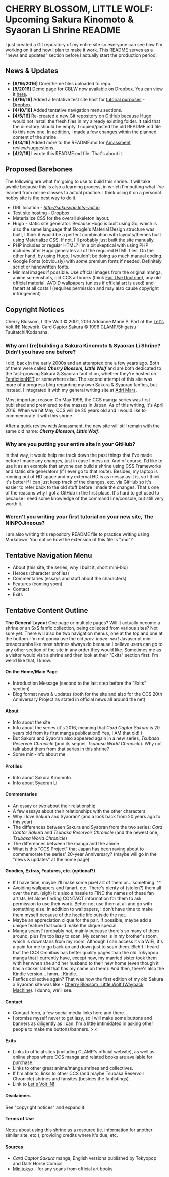 # CHERRY BLOSSOM, LITTLE WOLF: Upcoming Sakura Kinomoto & Syaoran Li Shrine README

I just created a Git repository of my entire site so everyone can see how I'm working on it and how I plan to make it work. This README serves as a "news and updates" section before I actually start the production period.

## News & Updates
- **[6/16/2016]** Core/theme files uploaded to repo.
- **[5/2016]** Demo page for CBLW now available on Dropbox. You can view it [here](https://dl.dropboxusercontent.com/u/182117471/cblw/index.html).
- **[4/16/16]** Added a tentative test site host for [tutorial purposes](http://ninpojineous.adrimarie.us/category/projects/cblw/) - [Dropbox](http://dropbox.com).
- **[4/10/16]** Added tentative navigation menu sections.
- **[4/5/16]** Re-created a new Git repository on [GitHub](http://github.com/adriculous/kinoli) because Hugo would not install the fresh files in my already existing folder. It said that the directory should be empty. I copied/pasted the old README.md file to this new one. In addition, I made a few changes within the planned content of the shrine.
- **[4/3/16]** Added more to the README.md for [Amassment](http://amassment.org) review/suggestions.
- **[4/2/16]** I wrote this README.md file. That's about it.


## Proposed Barebones
The following are what I'm going to use to build this shrine. It will take awhile because this is also a learning process, in which I'm putting what I've learned from online classes to actual practice. I think using it on a personal hobby site is the best way to do it.

- URL location - *http://sakusyao.lets-volt.in*
- Test site hosting - [Dropbox](http://dropbox.com)
- Materialize CSS for the overall skeleton layout.
- Hugo - static site generator. Because Hugo is built using Go, which is also the same language that Google's Material Design structure was built, I think it would be a perfect combination with layouts/themes built using Materialize CSS. If not, I'll probably just built the site manually.
- PHP includes or regular HTML? I'm a bit skeptical with using PHP includes after Hugo generates all of the required HTML files. On the other hand, by using Hugo, I wouldn't be doing so much manual coding.
- Google Fonts (obviously) with *some* premium fonts if needed. Definitely script or handwritten fonts.
- Minimal images if possible. Use official images from the original manga, anime screenshots, old CCS artbooks (think [Fair Use Doctrine](https://en.wikipedia.org/wiki/Fair_use)), any old official material. AVOID wallpapers (unless if official art is used) and fanart at all costs!! (requires permission and may also cause copyright infringement)

## Copyright Notices
Cherry Blossom, Little Wolf &copy; 2001, 2016 Adrianne Marie P. Part of the [Let's Volt IN!](http://lets-volt.in) Network.
Card Captor Sakura &copy; 1996 [CLAMP](http://clamp-net.com/)/Shigatsu Tsuitatchi/Kodansha.

### Why am I (re)building a Sakura Kinomoto & Syaoran Li Shrine? Didn't you have one before?

I did, back in the early 2000s and an attempted one a few years ago. Both of them were called **_Cherry Blossom, Little Wolf_** and are both dedicated to the fast-growing Sakura & Syaoran fanfiction, whether they're hosted on [FanfictionNET](http://fanfiction.net) or somewhere else. The second attempt of this site was more of a progress blog regarding my own Sakura & Syaoran fanfics, but instead, I integrated it with my general writing site at [Adri Mars](http://adrimars.me).

Most important reason: On May 1996, the CCS manga series was first published and premiered to the masses in Japan. As of this writing, it's April 2016. When we hit May, CCS will be 20 years old and I would like to commemorate it with this shrine.

After a quick review with [Amassment](http://amassment.org), the new site will still remain with the same old name: **_Cherry Blossom, Little Wolf_**.

### Why are you putting your entire site in your GitHub?

In that way, it would help me track down the past things that I've made before I made any changes, just in case I mess up. And of course, I'd like to use it as an example that anyone can build a shrine using CSS Frameworks and static site generators (if I ever go to that route). Besides, my laptop is running out of HD space and my external HD is as messy as it is, so I think it's better if I can just keep track of the changes, etc. via GitHub so it's easier to refer back to the old stuff before I made the changes. That's one of the reasons why I got a GitHub in the first place. It's hard to get used to because I need some knowledge of the command line/console, but still very worth it.

### Weren't you writing your first tutorial on your new site, The NINPOJineous?

I am also writing this repository README file to practice writing using Markdown. You notice how the extension of this file is ".md"?

## Tentative Navigation Menu
- About (this site, the series, why I built it, short mini-bio)
- Heroes (character profiles)
- Commentaries (essays and stuff about the characters)
- Features (coming soon)
- Contact
- Exits

## Tentative Content Outline

**The General Layout** One page or multiple pages? Will it actually become a shrine or an SxS fanfic collection, being collected from various sites? Not sure yet. There will also be two navigation menus, one at the top and one at the bottom. I'm not gonna use the old *prev. index. next* Javascript mini-breadcrumbs like most shrines always do because I believe users can go to any other section of the site in any order they would like. Sometimes me as a visitor would visit a shrine and then look at their "Exits" section first. I'm weird like that, I know.

#### On the Home/Main Page
- Introduction Message (second to the last step before the "Exits" section)
- Blog format news & updates (both for the site and also for the CCS 20th Anniversary Project as stated in official news all around the net)

#### About
- Info about the site
- Info about the series (it's 2016, meaning that _Card Captor Sakura_ is 20 years old from its first manga publication!! Yes, I AM that old!!)
- But Sakura and Syaoran also appeared again in a new series, _Tsubasa Reservoir Chronicle_ (and its sequel, _Tsubasa World Chronicle_). Why not talk about them from that series in this shrine?
- Some mini-info about me

#### Profiles
- Info about Sakura Kinomoto
- Info about Syaoran Li

#### Commentaries
- An essay or two about their relationship
- A few essays about their relationships with the other characters
- Why I love Sakura and Syaoran? (and a look back from 20 years ago to this year)
- The differences between Sakura and Syaoran from the two series: _Card Captor Sakura_ and _Tsubasa Reservoir Chronicle_ (and the newest one, _Tsubasa World Chronicle_)
- The differences between the manga and the anime
- What is this "CCS Project" that Japan has been raving about to commemorate the series' 20-year Anniversary? (maybe will go in the "news & updates" at the home page)

#### Goodies, Extras, Features, etc. (optional?)
- If I have time, maybe I'll make some pixel art of them or... something. ^^
- Avoiding wallpapers and fanart, etc. There's plenty of (stolen?) them all over the net. (sigh) It's also a hassle to FIND the names of these fan artists, let alone finding CONTACT information for them to ask permission to use their work. Better not use them at all and go with something else. In addition to wallpapers, I don't have time to make them myself because of the hectic life outside the net.
- Maybe an appreciation clique for the pair. If possible, maybe add a unique feature that would make the clique special.
- Manga scans? (probably not, mainly because there's so many of them around, plus I'm too lazy to scan. My scanner is in my brother's room, which is downstairs from my room. Although I can access it via WiFi, it's a pain for me to go back up and down just to scan them. Bleh!) I heard that the CCS Omnibus has better quality pages than the old Tokyopop manga that I currently have, except now, my married sister took them with her when she and her husband to their new home (even though it has a sticker label that has my name on them). And then, there's also the Kindle version... hmm... Kindle...
- Fanfics collective again? That was how the first edition of my old Sakura x Syaoran site was like - [Cherry Blossom, Little Wolf (Wayback Machine)](http://web.archive.org/web/20030303120009/http://kinomoto.nu/cblw/index2.html). I dunno, we'll see.

#### Contact
- Contact form, a few social media links here and there.
- I promise myself never to get lazy, so I will make some buttons and banners as diligently as I can. I'm a little imtimidated in asking other people to make me buttons/banners. >.<

#### Exits
- Links to official sites (including CLAMP's official website), as well as online shops where CCS manga and related books are available for purchase.
- Links to other great anime/manga shrines and collectives.
- If I'm able to, links to other CCS (and maybe Tsubasa Reservoir Chronicle) shrines and fansites (besides the fanlistings).
- Link to [Let's Volt IN!](http://lets-volt.in)

#### Disclaimers
See "copyright notices" and expand it.

#### Terms of Use
Notes about using this shrine as a resource (ie. information for another similar site, etc.), providing credits where it's due, etc.

#### Sources
- *Card Captor Sakura* manga, English versions published by Tokyopop and Dark Horse Comics
- [Minitokyo](http://minitokyo.net) - for any scans from official art books

